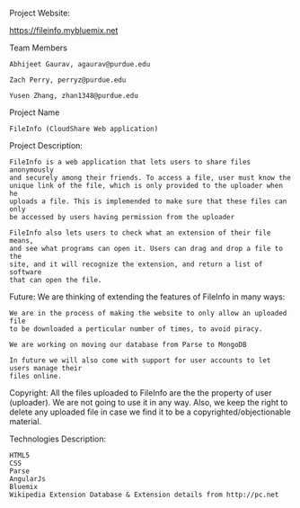 Project Website:

https://fileinfo.mybluemix.net


Team Members

	Abhijeet Gaurav, agaurav@purdue.edu

	Zach Perry, perryz@purdue.edu

	Yusen Zhang, zhan1348@purdue.edu


Project Name
	
	FileInfo (CloudShare Web application)


Project Description:
	
	FileInfo is a web application that lets users to share files anonymously 
	and securely among their friends. To access a file, user must know the 
	unique link of the file, which is only provided to the uploader when he
	uploads a file. This is implemended to make sure that these files can only 
	be accessed by users having permission from the uploader
	
	FileInfo also lets users to check what an extension of their file means, 
	and see what programs can open it. Users can drag and drop a file to the
	site, and it will recognize the extension, and return a list of software
	that can open the file.


Future:
	We are thinking of extending the features of FileInfo in many ways:
	
	We are in the process of making the website to only allow an uploaded file
	to be downloaded a perticular number of times, to avoid piracy.

	We are working on moving our database from Parse to MongoDB

	In future we will also come with support for user accounts to let users manage their
	files online.

Copyright:
	All the files uploaded to FileInfo are the the property of user (uploader). 
	We are not going to use it in any way. Also, we keep the right to delete any
	uploaded file in case we find it to be a copyrighted/objectionable material.


Technologies Description:

	HTML5
	CSS
	Parse
	AngularJs
	Bluemix
	Wikipedia Extension Database & Extension details from http://pc.net

	
